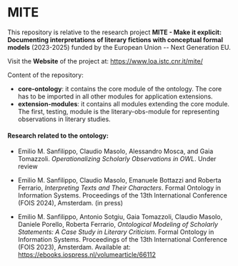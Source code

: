 # MITE
This repository is relative to the research project **MITE - Make it explicit: Documenting interpretations of literary fictions with conceptual formal models** (2023-2025) funded by the European Union -- Next Generation EU. 

Visit the **Website** of the project at: https://www.loa.istc.cnr.it/mite/

Content of the repository:
* **core-ontology**: it contains the core module of the ontology. The core has to be imported in all other modules for application extensions.
* **extension-modules**: it contains all modules extending the core module. The first, testing, module is the literary-obs-module for representing observations in literary studies.

#### Research related to the ontology:

* Emilio M. Sanfilippo, Claudio Masolo, Alessandro Mosca, and Gaia Tomazzoli. *Operationalizing Scholarly Observations in OWL*. Under review

* Emilio M. Sanfilippo, Claudio Masolo, Emanuele Bottazzi and Roberta Ferrario, *Interpreting Texts and Their Characters*. Formal Ontology in Information Systems. Proceedings of the 13th International Conference (FOIS 2024), Amsterdam. (in press)
  
* Emilio M. Sanfilippo, Antonio Sotgiu, Gaia Tomazzoli, Claudio Masolo, Daniele Porello, Roberta Ferrario, *Ontological Modeling of Scholarly Statements: A Case Study in Literary Criticism*. Formal Ontology in Information Systems. Proceedings of the 13th International Conference (FOIS 2023), Amsterdam.
Available at: https://ebooks.iospress.nl/volumearticle/66112

